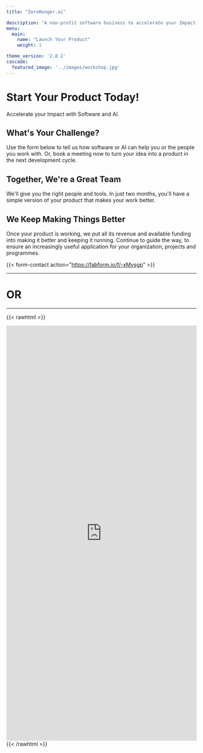```yaml
---
title: "ZeroHunger.ai"

description: "A non-profit software business to accelerate your Impact!"
menu: 
  main:
    name: "Launch Your Product"
    weight: 1

theme_version: '2.8.2'
cascade:
  featured_image: '../images/workshop.jpg'
---
```


# Start Your Product Today!

Accelerate your Impact with Software and AI.

## What's Your Challenge?

Use the form below to tell us how software or AI can help you or the people you work with. Or, book a meeting now to turn your idea into a product in the next development cycle.

## Together, We're a Great Team

We'll give you the right people and tools. In just two months, you'll have a simple version of your product that makes your work better.

## We Keep Making Things Better

Once your product is working, we put all its revenue and available funding into making it better and keeping it running. Continue to guide the way, to ensure an increasingly useful application for your organization, projects and programmes.

{{< form-contact action="https://fabform.io/f/-xMvsgp"  >}}

---

# OR

---

{{< rawhtml >}}
<iframe src='https://outlook.office365.com/owa/calendar/Bookameeting@zerohunger.ai/bookings/' width='100%' height='1100' scrolling='yes' style='border:0'></iframe>
{{< /rawhtml >}}